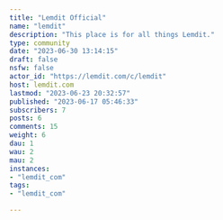 ```yaml
---
title: "Lemdit Official" 
name: "lemdit"
description: "This place is for all things Lemdit."
type: community
date: "2023-06-30 13:14:15"
draft: false
nsfw: false
actor_id: "https://lemdit.com/c/lemdit"
host: lemdit.com
lastmod: "2023-06-23 20:32:57"
published: "2023-06-17 05:46:33"
subscribers: 7
posts: 6
comments: 15
weight: 6
dau: 1
wau: 2
mau: 2
instances:
- "lemdit_com"
tags: 
- "lemdit_com"

---
```

